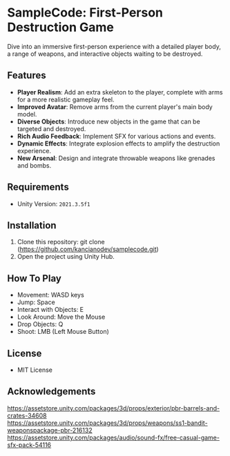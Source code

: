 # SampleCode: First-Person Destruction Game

Dive into an immersive first-person experience with a detailed player body, a range of weapons, and interactive objects waiting to be destroyed.

## Features

- **Player Realism**: Add an extra skeleton to the player, complete with arms for a more realistic gameplay feel.
- **Improved Avatar**: Remove arms from the current player's main body model.
- **Diverse Objects**: Introduce new objects in the game that can be targeted and destroyed.
- **Rich Audio Feedback**: Implement SFX for various actions and events.
- **Dynamic Effects**: Integrate explosion effects to amplify the destruction experience.
- **New Arsenal**: Design and integrate throwable weapons like grenades and bombs.

## Requirements

- Unity Version: `2021.3.5f1`

## Installation

1. Clone this repository:
   git clone (https://github.com/kancianodev/samplecode.git)
2. Open the project using Unity Hub.
   
## How To Play
- Movement: WASD keys
- Jump: Space
- Interact with Objects: E
- Look Around: Move the Mouse
- Drop Objects: Q
- Shoot: LMB (Left Mouse Button)

## License

- MIT License

## Acknowledgements

https://assetstore.unity.com/packages/3d/props/exterior/pbr-barrels-and-crates-34608
https://assetstore.unity.com/packages/3d/props/weapons/ss1-bandit-weaponspackage-pbr-216132
https://assetstore.unity.com/packages/audio/sound-fx/free-casual-game-sfx-pack-54116
